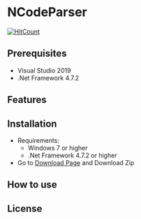 # NCodeParser

[![HitCount](http://hits.dwyl.io/imnotcode/NCodeParser.svg)](http://hits.dwyl.io/imnotcode/NCodeParser)

## Prerequisites

* Visual Studio 2019
* .Net Framework 4.7.2

## Features

## Installation

- Requirements:
  - Windows 7 or higher
  - .Net Framework 4.7.2 or higher
- Go to [Download Page](https://github.com/imnotcode/NCodeParser/releases) and Download Zip

## How to use

## License
